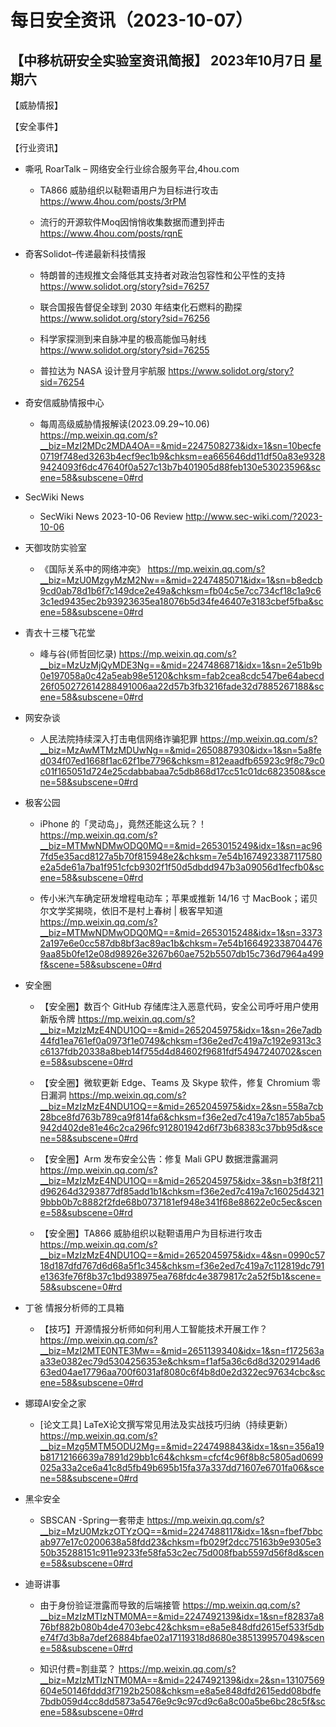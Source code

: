 # 每日安全资讯（2023-10-07）

【中移杭研安全实验室资讯简报】
2023年10月7日 星期六
---------------------------
【威胁情报】

【安全事件】

【行业资讯】

- 嘶吼 RoarTalk – 网络安全行业综合服务平台,4hou.com
  - TA866 威胁组织以鞑靼语用户为目标进行攻击
https://www.4hou.com/posts/3rPM

  - 流行的开源软件Moq因悄悄收集数据而遭到抨击
https://www.4hou.com/posts/rqnE

- 奇客Solidot–传递最新科技情报
  - 特朗普的违规推文会降低其支持者对政治包容性和公平性的支持
https://www.solidot.org/story?sid=76257

  - 联合国报告督促全球到 2030 年结束化石燃料的勘探
https://www.solidot.org/story?sid=76256

  - 科学家探测到来自脉冲星的极高能伽马射线
https://www.solidot.org/story?sid=76255

  - 普拉达为 NASA 设计登月宇航服
https://www.solidot.org/story?sid=76254

- 奇安信威胁情报中心
  - 每周高级威胁情报解读(2023.09.29~10.06)
https://mp.weixin.qq.com/s?__biz=MzI2MDc2MDA4OA==&mid=2247508273&idx=1&sn=10becfe0719f748ed3263b4ecf9ec1b9&chksm=ea665646dd11df50a83e93289424093f6dc47640f0a527c13b7b401905d88feb130e53023596&scene=58&subscene=0#rd

- SecWiki News
  - SecWiki News 2023-10-06 Review
http://www.sec-wiki.com/?2023-10-06

- 天御攻防实验室
  - 《国际关系中的网络冲突》
https://mp.weixin.qq.com/s?__biz=MzU0MzgyMzM2Nw==&mid=2247485071&idx=1&sn=b8edcb9cd0ab78d1b6f7c149dce2e49a&chksm=fb04c5e7cc734cf18c1a9c63c1ed9435ec2b93923635ea18076b5d34fe46407e3183cbef5fba&scene=58&subscene=0#rd

- 青衣十三楼飞花堂
  - 峰与谷(师哲回忆录)
https://mp.weixin.qq.com/s?__biz=MzUzMjQyMDE3Ng==&mid=2247486871&idx=1&sn=2e51b9b0e197058a0c42a5eab98e5120&chksm=fab2cea8cdc547be64abecd26f050272614288491006aa22d57b3fb3216fade32d7885267188&scene=58&subscene=0#rd

- 网安杂谈
  - 人民法院持续深入打击电信网络诈骗犯罪
https://mp.weixin.qq.com/s?__biz=MzAwMTMzMDUwNg==&mid=2650887930&idx=1&sn=5a8fed034f07ed1668f1ac62f1be7796&chksm=812eaadfb65923c9f8c79c0c01f165051d724e25cdabbabaa7c5db868d17cc51c01dc6823508&scene=58&subscene=0#rd

- 极客公园
  - iPhone 的「灵动岛」，竟然还能这么玩？！
https://mp.weixin.qq.com/s?__biz=MTMwNDMwODQ0MQ==&mid=2653015249&idx=1&sn=ac967fd5e35acd8127a5b70f815948e2&chksm=7e54b1674923387117580e2a5de61a7ba1f951cfcb9302f1f50d5dbdd947b3a09056d1fecfb0&scene=58&subscene=0#rd

  - 传小米汽车确定研发增程电动车；苹果或推新 14/16 寸 MacBook；诺贝尔文学奖揭晓，依旧不是村上春树 | 极客早知道
https://mp.weixin.qq.com/s?__biz=MTMwNDMwODQ0MQ==&mid=2653015248&idx=1&sn=33732a197e6e0cc587db8bf3ac89ac1b&chksm=7e54b1664923387044769aa85b0fe12e08d98926e3267b60ae752b5507db15c736d7964a499f&scene=58&subscene=0#rd

- 安全圈
  - 【安全圈】数百个 GitHub 存储库注入恶意代码，安全公司呼吁用户使用新版令牌
https://mp.weixin.qq.com/s?__biz=MzIzMzE4NDU1OQ==&mid=2652045975&idx=1&sn=26e7adb44fd1ea761ef0a0973f1e0749&chksm=f36e2ed7c419a7c192e9313c3c6137fdb20338a8beb14f755d4d84602f9681fdf54947240702&scene=58&subscene=0#rd

  - 【安全圈】微软更新 Edge、Teams 及 Skype 软件，修复 Chromium 零日漏洞
https://mp.weixin.qq.com/s?__biz=MzIzMzE4NDU1OQ==&mid=2652045975&idx=2&sn=558a7cb28bce8fd763b789ca9f814fa6&chksm=f36e2ed7c419a7c1857ab5ba5942d402de81e46c2ca296fc912801942d6f73b68383c37bb95d&scene=58&subscene=0#rd

  - 【安全圈】Arm 发布安全公告：修复 Mali GPU 数据泄露漏洞
https://mp.weixin.qq.com/s?__biz=MzIzMzE4NDU1OQ==&mid=2652045975&idx=3&sn=b3f8f211d96264d3293877df85add1b1&chksm=f36e2ed7c419a7c16025d43219bbb0b7c8882f2fde68b0737181ef948e341f68e88622e0c5ec&scene=58&subscene=0#rd

  - 【安全圈】TA866 威胁组织以鞑靼语用户为目标进行攻击
https://mp.weixin.qq.com/s?__biz=MzIzMzE4NDU1OQ==&mid=2652045975&idx=4&sn=0990c5718d187dfd767d6d68a5f1c345&chksm=f36e2ed7c419a7c112819dc791e1363fe76f8b37c1bd938975ea768fdc4e3879817c2a52f5b1&scene=58&subscene=0#rd

- 丁爸 情报分析师的工具箱
  - 【技巧】开源情报分析师如何利用人工智能技术开展工作？
https://mp.weixin.qq.com/s?__biz=MzI2MTE0NTE3Mw==&mid=2651139340&idx=1&sn=f172563aa33e0382ec79d5304256353e&chksm=f1af5a36c6d8d3202914ad663ed04ae17796aa700f6031af8080c6f4b8d0e2d322ec97634cbc&scene=58&subscene=0#rd

- 娜璋AI安全之家
  - [论文工具] LaTeX论文撰写常见用法及实战技巧归纳（持续更新）
https://mp.weixin.qq.com/s?__biz=Mzg5MTM5ODU2Mg==&mid=2247498843&idx=1&sn=356a19b81712166639a7891d29bb1c64&chksm=cfcf4c96f8b8c5805ad0699025a33a2ce6a41c8d5fb49b695b15fa37a337dd71607e6701fa06&scene=58&subscene=0#rd

- 黑伞安全
  - SBSCAN -Spring一套带走
https://mp.weixin.qq.com/s?__biz=MzU0MzkzOTYzOQ==&mid=2247488117&idx=1&sn=fbef7bbcab977e17c0200638a58fdd23&chksm=fb029f2dcc75163b9e9305e350b35288151c911e9233fe58fa53c2ec75d008fbab5597d56f8d&scene=58&subscene=0#rd

- 迪哥讲事
  - 由于身份验证泄露而导致的后端接管
https://mp.weixin.qq.com/s?__biz=MzIzMTIzNTM0MA==&mid=2247492139&idx=1&sn=f82837a876bf882b080b4de4703ebc42&chksm=e8a5e848dfd2615ef533f5dbe74f7d3b8a7def26884bfae02a17119318d8680e385139957049&scene=58&subscene=0#rd

  - 知识付费=割韭菜？
https://mp.weixin.qq.com/s?__biz=MzIzMTIzNTM0MA==&mid=2247492139&idx=2&sn=13107569604e50146fddd3f7192b2508&chksm=e8a5e848dfd2615edd08bdfe7bdb059d4cc8dd5873a5476e9c9c97cd9c6a8c00a5be6bc28c5f&scene=58&subscene=0#rd

